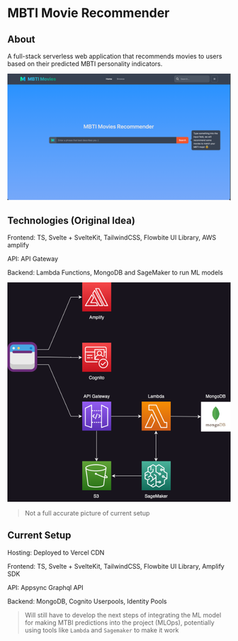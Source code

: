 # MBTI Movie Recommender

## About
A full-stack serverless web application that recommends movies to users based on their predicted MBTI personality indicators.

![MBTIMoviesHome](assets/MbtiMoviesHome.png)

## Technologies (Original Idea)
Frontend: TS, Svelte + SvelteKit, TailwindCSS, Flowbite UI Library, AWS amplify

API: API Gateway

Backend: Lambda Functions, MongoDB and SageMaker to run ML models

![Project Architecture](assets/RoughProjArch.png) 

> Not a full accurate picture of current setup

## Current Setup

Hosting: Deployed to Vercel CDN 

Frontend: TS, Svelte + SvelteKit, TailwindCSS, Flowbite UI Library, Amplify SDK

API: Appsync Graphql API

Backend: MongoDB, Cognito Userpools, Identity Pools

> Will still have to develop the next steps of integrating the ML model for making MTBI predictions into the project (MLOps), potentially using tools like `Lambda` and `Sagemaker` to make it work

